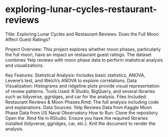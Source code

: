 # exploring-lunar-cycles-restaurant-reviews

Title: Exploring Lunar Cycles and Restaurant Reviews: Does the Full Moon Affect Guest Ratings?

Project Overview:
This project explores whether moon phases, particularly the full moon, have an impact on restaurant guest ratings. The dataset combines Yelp reviews with moon phase data to perform statistical analysis and visualizations.

Key Features:
Statistical Analysis: Includes basic statistics, ANOVA, Levene’s test, and Welch’s ANOVA to explore correlations.
Data Visualization: Histograms and ridgeline plots provide visual representation of review patterns.
Tools Used: R Studio, BigQuery, and several libraries such as tidyverse, ggridges, and car for the analysis.
Files Included:
Restaurant Reviews & Moon Phases.Rmd: The full analysis including code and explanations.
Data Sources:
Yelp Reviews Data from Kaggle
Moon Phase Data from US Naval Observatory
How to Run:
Clone the repository.
Open the .Rmd file in RStudio.
Ensure you have the required libraries installed (tidyverse, ggridges, car, etc.).
Knit the document to render the analysis.

